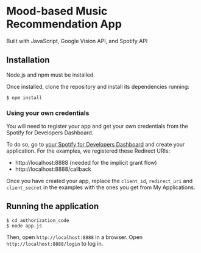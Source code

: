 # Mood-based Music Recommendation App

Built with JavaScript, Google Vision API, and Spotify API

## Installation

Node.js and npm must be installed.

Once installed, clone the repository and install its dependencies running:

    $ npm install
    
### Using your own credentials

You will need to register your app and get your own credentials from the Spotify for Developers Dashboard.

To do so, go to [your Spotify for Developers Dashboard](https://beta.developer.spotify.com/dashboard) and create your application. For the examples, we registered these Redirect URIs:

* http://localhost:8888 (needed for the implicit grant flow)
* http://localhost:8888/callback

Once you have created your app, replace the `client_id`, `redirect_uri` and `client_secret` in the examples with the ones you get from My Applications.

## Running the application

    $ cd authorization_code
    $ node app.js

Then, open `http://localhost:8888` in a browser.
Open `http://localhost:8888/login` to log in.
